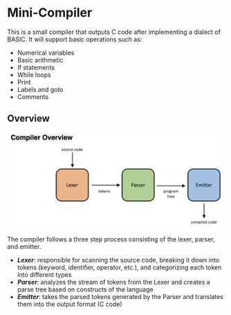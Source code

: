 # Mini-Compiler

This is a small compiler that outputs C code after implementing a dialect of BASIC. It will support basic operations such as:

- Numerical variables
- Basic arithmetic
- If statements
- While loops
- Print
- Labels and goto
- Comments

## Overview
![Compiler Overview](/compiler-img.png)

The compiler follows a three step process consisting of the lexer, parser, and emitter.

- ***Lexer***: responsible for scanning the source code, breaking it down into tokens (keyword, identifier, operator, etc.), and categorizing each token into different types
- ***Parser***: analyzes the stream of tokens from the Lexer and creates a parse tree based on constructs of the language
- ***Emitter***: takes the parsed tokens generated by the Parser and translates them into the output format (C code)